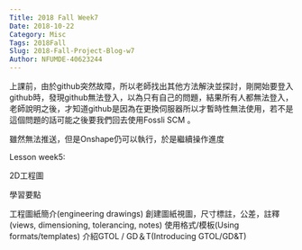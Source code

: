 ```yaml
---
Title: 2018 Fall Week7
Date: 2018-10-22
Category: Misc
Tags: 2018Fall
Slug: 2018-Fall-Project-Blog-w7
Author: NFUMDE-40623244
---
```


<!-- PELICAN_END_SUMMARY -->

上課前，由於github突然故障，所以老師找出其他方法解決並探討，剛開始要登入github時，發現github無法登入，以為只有自己的問題，結果所有人都無法登入，老師說明之後，才知道github是因為在更換伺服器所以才暫時性無法使用，若不是這個問題的話可能之後要我們回去使用Fossli SCM 。

雖然無法推送，但是Onshape仍可以執行，於是繼續操作進度

Lesson week5:

2D工程圖

學習要點

工程圖紙簡介(engineering drawings)
創建圖紙視圖，尺寸標註，公差，註釋(views, dimensioning, tolerancing, notes)
使用格式/模板(Using formats/templates)
介紹GTOL / GD＆T(Introducing GTOL/GD&T)